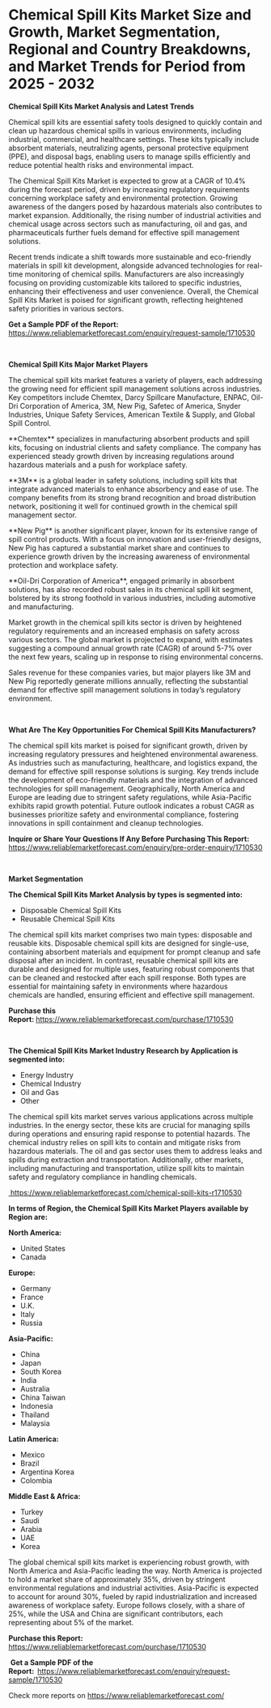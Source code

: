 <p><h1>Chemical Spill Kits Market Size and Growth, Market Segmentation, Regional and Country Breakdowns, and Market Trends for Period from 2025 -  2032</h1></p><p><strong>Chemical Spill Kits Market Analysis and Latest Trends</strong></p>
<p><p>Chemical spill kits are essential safety tools designed to quickly contain and clean up hazardous chemical spills in various environments, including industrial, commercial, and healthcare settings. These kits typically include absorbent materials, neutralizing agents, personal protective equipment (PPE), and disposal bags, enabling users to manage spills efficiently and reduce potential health risks and environmental impact.</p><p>The Chemical Spill Kits Market is expected to grow at a CAGR of 10.4% during the forecast period, driven by increasing regulatory requirements concerning workplace safety and environmental protection. Growing awareness of the dangers posed by hazardous materials also contributes to market expansion. Additionally, the rising number of industrial activities and chemical usage across sectors such as manufacturing, oil and gas, and pharmaceuticals further fuels demand for effective spill management solutions.</p><p>Recent trends indicate a shift towards more sustainable and eco-friendly materials in spill kit development, alongside advanced technologies for real-time monitoring of chemical spills. Manufacturers are also increasingly focusing on providing customizable kits tailored to specific industries, enhancing their effectiveness and user convenience. Overall, the Chemical Spill Kits Market is poised for significant growth, reflecting heightened safety priorities in various sectors.</p></p>
<p><strong>Get a Sample PDF of the Report:&nbsp;</strong> <a href="https://www.reliablemarketforecast.com/enquiry/request-sample/1710530?utm_campaign=2260&utm_medium=2&utm_source=Github&utm_content=ia&utm_term=22022025&utm_id=chemical-spill-kits">https://www.reliablemarketforecast.com/enquiry/request-sample/1710530</a></p>
<p>&nbsp;</p>
<p><strong>Chemical Spill Kits Major Market Players</strong></p>
<p><p>The chemical spill kits market features a variety of players, each addressing the growing need for efficient spill management solutions across industries. Key competitors include Chemtex, Darcy Spillcare Manufacture, ENPAC, Oil-Dri Corporation of America, 3M, New Pig, Safetec of America, Snyder Industries, Unique Safety Services, American Textile & Supply, and Global Spill Control.</p><p>**Chemtex** specializes in manufacturing absorbent products and spill kits, focusing on industrial clients and safety compliance. The company has experienced steady growth driven by increasing regulations around hazardous materials and a push for workplace safety. </p><p>**3M** is a global leader in safety solutions, including spill kits that integrate advanced materials to enhance absorbency and ease of use. The company benefits from its strong brand recognition and broad distribution network, positioning it well for continued growth in the chemical spill management sector.</p><p>**New Pig** is another significant player, known for its extensive range of spill control products. With a focus on innovation and user-friendly designs, New Pig has captured a substantial market share and continues to experience growth driven by the increasing awareness of environmental protection and workplace safety.</p><p>**Oil-Dri Corporation of America**, engaged primarily in absorbent solutions, has also recorded robust sales in its chemical spill kit segment, bolstered by its strong foothold in various industries, including automotive and manufacturing.</p><p>Market growth in the chemical spill kits sector is driven by heightened regulatory requirements and an increased emphasis on safety across various sectors. The global market is projected to expand, with estimates suggesting a compound annual growth rate (CAGR) of around 5-7% over the next few years, scaling up in response to rising environmental concerns. </p><p>Sales revenue for these companies varies, but major players like 3M and New Pig reportedly generate millions annually, reflecting the substantial demand for effective spill management solutions in today’s regulatory environment.</p></p>
<p>&nbsp;</p>
<p><strong>What Are The Key Opportunities For Chemical Spill Kits Manufacturers?</strong></p>
<p><p>The chemical spill kits market is poised for significant growth, driven by increasing regulatory pressures and heightened environmental awareness. As industries such as manufacturing, healthcare, and logistics expand, the demand for effective spill response solutions is surging. Key trends include the development of eco-friendly materials and the integration of advanced technologies for spill management. Geographically, North America and Europe are leading due to stringent safety regulations, while Asia-Pacific exhibits rapid growth potential. Future outlook indicates a robust CAGR as businesses prioritize safety and environmental compliance, fostering innovations in spill containment and cleanup technologies.</p></p>
<p><strong>Inquire or Share Your Questions If Any Before Purchasing This Report:</strong> <a href="https://www.reliablemarketforecast.com/enquiry/pre-order-enquiry/1710530?utm_campaign=2260&utm_medium=2&utm_source=Github&utm_content=ia&utm_term=22022025&utm_id=chemical-spill-kits">https://www.reliablemarketforecast.com/enquiry/pre-order-enquiry/1710530</a></p>
<p>&nbsp;</p>
<p><strong>Market Segmentation</strong></p>
<p><strong>The Chemical Spill Kits Market Analysis by types is segmented into:</strong></p>
<p><ul><li>Disposable Chemical Spill Kits</li><li>Reusable Chemical Spill Kits</li></ul></p>
<p><p>The chemical spill kits market comprises two main types: disposable and reusable kits. Disposable chemical spill kits are designed for single-use, containing absorbent materials and equipment for prompt cleanup and safe disposal after an incident. In contrast, reusable chemical spill kits are durable and designed for multiple uses, featuring robust components that can be cleaned and restocked after each spill response. Both types are essential for maintaining safety in environments where hazardous chemicals are handled, ensuring efficient and effective spill management.</p></p>
<p><strong>Purchase this Report:&nbsp;</strong><a href="https://www.reliablemarketforecast.com/purchase/1710530?utm_campaign=2260&utm_medium=2&utm_source=Github&utm_content=ia&utm_term=22022025&utm_id=chemical-spill-kits">https://www.reliablemarketforecast.com/purchase/1710530</a></p>
<p>&nbsp;</p>
<p><strong>The Chemical Spill Kits Market Industry Research by Application is segmented into:</strong></p>
<p><ul><li>Energy Industry</li><li>Chemical Industry</li><li>Oil and Gas</li><li>Other</li></ul></p>
<p><p>The chemical spill kits market serves various applications across multiple industries. In the energy sector, these kits are crucial for managing spills during operations and ensuring rapid response to potential hazards. The chemical industry relies on spill kits to contain and mitigate risks from hazardous materials. The oil and gas sector uses them to address leaks and spills during extraction and transportation. Additionally, other markets, including manufacturing and transportation, utilize spill kits to maintain safety and regulatory compliance in handling chemicals.</p></p>
<p><a href="https://www.reliablemarketforecast.com/chemical-spill-kits-r1710530?utm_campaign=2260&utm_medium=2&utm_source=Github&utm_content=ia&utm_term=22022025&utm_id=chemical-spill-kits">&nbsp;https://www.reliablemarketforecast.com/chemical-spill-kits-r1710530</a></p>
<p><strong>In terms of Region, the Chemical Spill Kits Market Players available by Region are:</strong></p>
<p>
    <p> <strong> North America: </strong>
        <ul>
            <li>United States</li>
            <li>Canada</li>
        </ul>
        </p> 
    <p> <strong> Europe: </strong>
        <ul>
            <li>Germany</li>
            <li>France</li>
            <li>U.K.</li>
            <li>Italy</li>
            <li>Russia</li>
        </ul>
        </p> 
    <p> <strong> Asia-Pacific: </strong>
        <ul>
            <li>China</li>
            <li>Japan</li>
            <li>South Korea</li>
            <li>India</li>
            <li>Australia</li>
            <li>China Taiwan</li>
            <li>Indonesia</li>
            <li>Thailand</li>
            <li>Malaysia</li>
        </ul>
        </p> 
    <p> <strong> Latin America: </strong>
        <ul>
            <li>Mexico</li>
            <li>Brazil</li>
            <li>Argentina Korea</li>
            <li>Colombia</li>
        </ul>
        </p> 
    <p> <strong> Middle East & Africa: </strong>
        <ul>
            <li>Turkey</li>
            <li>Saudi</li>
            <li>Arabia</li>
            <li>UAE</li>
            <li>Korea</li>
        </ul>
    </p>
    </p>
<p><p>The global chemical spill kits market is experiencing robust growth, with North America and Asia-Pacific leading the way. North America is projected to hold a market share of approximately 35%, driven by stringent environmental regulations and industrial activities. Asia-Pacific is expected to account for around 30%, fueled by rapid industrialization and increased awareness of workplace safety. Europe follows closely, with a share of 25%, while the USA and China are significant contributors, each representing about 5% of the market.</p></p>
<p><strong>Purchase this Report: </strong><a href="https://www.reliablemarketforecast.com/purchase/1710530?utm_campaign=2260&utm_medium=2&utm_source=Github&utm_content=ia&utm_term=22022025&utm_id=chemical-spill-kits">https://www.reliablemarketforecast.com/purchase/1710530</a></p>
<p>&nbsp;<strong>Get a Sample PDF of the Report:&nbsp;&nbsp;</strong><a href="https://www.reliablemarketforecast.com/enquiry/request-sample/1710530?utm_campaign=2260&utm_medium=2&utm_source=Github&utm_content=ia&utm_term=22022025&utm_id=chemical-spill-kits">https://www.reliablemarketforecast.com/enquiry/request-sample/1710530</a></p>
<p><strong></strong></p>
<p>Check more reports on <a href="https://www.reliablemarketforecast.com/?utm_campaign=2260&utm_medium=2&utm_source=Github&utm_content=ia&utm_term=22022025&utm_id=chemical-spill-kits">https://www.reliablemarketforecast.com/</a></p>
